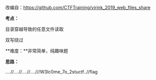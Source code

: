 改编自：https://github.com/CTFTraining/virink_2019_web_files_share

**考点：**

目录穿越导致的任意文件读取

双写绕过

**难度：**非常简单，纯趣味题

**思路：**

....//....//....//....///W3lc0me_7o_2stuctf..//flag

